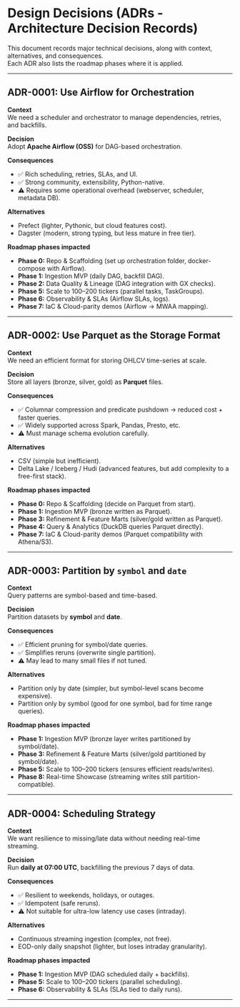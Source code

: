
 # Design Decisions (ADRs -  Architecture Decision Records)

This document records major technical decisions, along with context, alternatives, and consequences.  
Each ADR also lists the roadmap phases where it is applied.

---

## ADR-0001: Use Airflow for Orchestration
**Context**  
We need a scheduler and orchestrator to manage dependencies, retries, and backfills.  

**Decision**  
Adopt **Apache Airflow (OSS)** for DAG-based orchestration.  

**Consequences**  
- ✅ Rich scheduling, retries, SLAs, and UI.  
- ✅ Strong community, extensibility, Python-native.  
- ⚠️ Requires some operational overhead (webserver, scheduler, metadata DB).  

**Alternatives**  
- Prefect (lighter, Pythonic, but cloud features cost).  
- Dagster (modern, strong typing, but less mature in free tier).  

**Roadmap phases impacted**  
- **Phase 0:** Repo & Scaffolding (set up orchestration folder, docker-compose with Airflow).  
- **Phase 1:** Ingestion MVP (daily DAG, backfill DAG).  
- **Phase 2:** Data Quality & Lineage (DAG integration with GX checks).  
- **Phase 5:** Scale to 100–200 tickers (parallel tasks, TaskGroups).  
- **Phase 6:** Observability & SLAs (Airflow SLAs, logs).  
- **Phase 7:** IaC & Cloud-parity demos (Airflow → MWAA mapping).  

---

## ADR-0002: Use Parquet as the Storage Format
**Context**  
We need an efficient format for storing OHLCV time-series at scale.  

**Decision**  
Store all layers (bronze, silver, gold) as **Parquet** files.  

**Consequences**  
- ✅ Columnar compression and predicate pushdown → reduced cost + faster queries.  
- ✅ Widely supported across Spark, Pandas, Presto, etc.  
- ⚠️ Must manage schema evolution carefully.  

**Alternatives**  
- CSV (simple but inefficient).  
- Delta Lake / Iceberg / Hudi (advanced features, but add complexity to a free-first stack).  

**Roadmap phases impacted**  
- **Phase 0:** Repo & Scaffolding (decide on Parquet from start).  
- **Phase 1:** Ingestion MVP (bronze written as Parquet).  
- **Phase 3:** Refinement & Feature Marts (silver/gold written as Parquet).  
- **Phase 4:** Query & Analytics (DuckDB queries Parquet directly).  
- **Phase 7:** IaC & Cloud-parity demos (Parquet compatibility with Athena/S3).  

---

## ADR-0003: Partition by `symbol` and `date`
**Context**  
Query patterns are symbol-based and time-based.  

**Decision**  
Partition datasets by **symbol** and **date**.  

**Consequences**  
- ✅ Efficient pruning for symbol/date queries.  
- ✅ Simplifies reruns (overwrite single partition).  
- ⚠️ May lead to many small files if not tuned.  

**Alternatives**  
- Partition only by date (simpler, but symbol-level scans become expensive).  
- Partition only by symbol (good for one symbol, bad for time range queries).  

**Roadmap phases impacted**  
- **Phase 1:** Ingestion MVP (bronze layer writes partitioned by symbol/date).  
- **Phase 3:** Refinement & Feature Marts (silver/gold partitioned by symbol/date).  
- **Phase 5:** Scale to 100–200 tickers (ensures efficient reads/writes).  
- **Phase 8:** Real-time Showcase (streaming writes still partition-compatible).  

---

## ADR-0004: Scheduling Strategy
**Context**  
We want resilience to missing/late data without needing real-time streaming.  

**Decision**  
Run **daily at 07:00 UTC**, backfilling the previous 7 days of data.  

**Consequences**  
- ✅ Resilient to weekends, holidays, or outages.  
- ✅ Idempotent (safe reruns).  
- ⚠️ Not suitable for ultra-low latency use cases (intraday).  

**Alternatives**  
- Continuous streaming ingestion (complex, not free).  
- EOD-only daily snapshot (lighter, but loses intraday granularity).  

**Roadmap phases impacted**  
- **Phase 1:** Ingestion MVP (DAG scheduled daily + backfills).  
- **Phase 5:** Scale to 100–200 tickers (parallel scheduling).  
- **Phase 6:** Observability & SLAs (SLAs tied to daily runs).  

---
